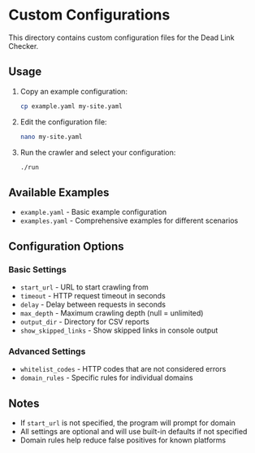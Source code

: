# Custom Configurations

This directory contains custom configuration files for the Dead Link Checker.

## Usage

1. Copy an example configuration:
   ```bash
   cp example.yaml my-site.yaml
   ```

2. Edit the configuration file:
   ```bash
   nano my-site.yaml
   ```

3. Run the crawler and select your configuration:
   ```bash
   ./run
   ```

## Available Examples

- `example.yaml` - Basic example configuration
- `examples.yaml` - Comprehensive examples for different scenarios

## Configuration Options

### Basic Settings
- `start_url` - URL to start crawling from
- `timeout` - HTTP request timeout in seconds
- `delay` - Delay between requests in seconds
- `max_depth` - Maximum crawling depth (null = unlimited)
- `output_dir` - Directory for CSV reports
- `show_skipped_links` - Show skipped links in console output

### Advanced Settings
- `whitelist_codes` - HTTP codes that are not considered errors
- `domain_rules` - Specific rules for individual domains

## Notes

- If `start_url` is not specified, the program will prompt for domain
- All settings are optional and will use built-in defaults if not specified
- Domain rules help reduce false positives for known platforms
